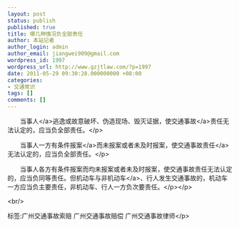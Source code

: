 ```yaml
---
layout: post
status: publish
published: true
title: 哪几种情况负全部责任
author: 本站记者
author_login: admin
author_email: jiangwei909@gmail.com
wordpress_id: 1997
wordpress_url: http://www.gzjtlaw.com/?p=1997
date: 2011-05-29 09:30:28.000000000 +08:00
categories:
- 交通常识
tags: []
comments: []
---
```

<p><p>　　<a>当事人<&#47;a>逃逸或故意破坏、伪造现场、毁灭证据，使<a>交通事故<&#47;a>责任无法认定的，应当负全部责任。<&#47;p><p>　　当事人一方有条件<a>报案<&#47;a>而未报案或者未及时报案，使<a>交通事故责任<&#47;a>无法认定的，应当负全部责任。<&#47;p><p>　　当事人各方有条件报案而均未报案或者未及时报案，使交通事故责任无法认定的，应当负同等责任。但机动车与<a>非机动车<&#47;a>、行人发生交通事故的，机动车一方应当负主要责任，非机动车、行人一方负次要责任。<&#47;p><&#47;p><br&#47;><p>标签:广州交通事故索赔 广州交通事故赔偿 广州交通事故律师<&#47;p>
